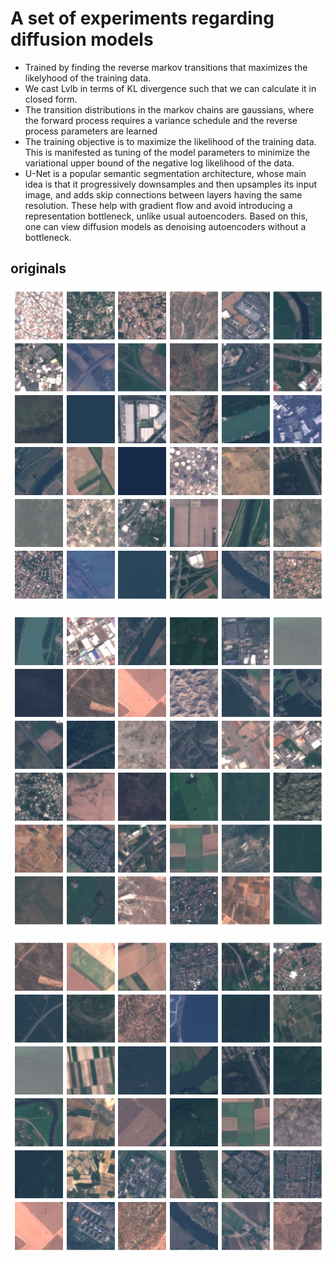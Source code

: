 # A set of experiments regarding diffusion models 

- Trained by finding the reverse markov transitions that maximizes the likelyhood of the training data. 
- We cast Lvlb in terms of KL divergence such that we can calculate it in closed form. 
- The transition distributions in the markov chains are gaussians, where the forward process requires a variance schedule and the reverse process parameters are learned 
- The training objective is to maximize the likelihood of the training data. This is manifested as tuning of the model parameters to minimize the variational upper bound of the negative log likelihood of the data. 
- U-Net is a popular semantic segmentation architecture, whose main idea is that it progressively downsamples and then upsamples its input image, and adds skip connections between layers having the same resolution. These help with gradient flow and avoid introducing a representation bottleneck, unlike usual autoencoders. Based on this, one can view diffusion models as denoising autoencoders without a bottleneck.

## originals

![org1](https://github.com/fmerizzi/diffusion_models/blob/main/images/2022-11-07%2013:17:10.714447ORIGINALS.png)

![org1](https://github.com/fmerizzi/diffusion_models/blob/main/images/2022-11-07%2013:17:28.005930ORIGINALS.png)

![org1](https://github.com/fmerizzi/diffusion_models/blob/main/images/2022-11-07%2013:17:18.250304ORIGINALS.png)
